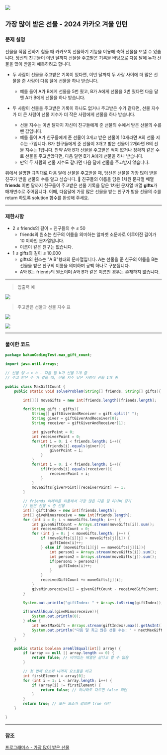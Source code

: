 ![](https://velog.velcdn.com/images/yong-lee/post/a0a9f397-ab54-4218-b9fa-89dc1504a691/image.png)

## 가장 많이 받은 선물 - 2024 카카오 겨울 인턴


### 문제 설명
선물을 직접 전하기 힘들 때 카카오톡 선물하기 기능을 이용해 축하 선물을 보낼 수 있습니다. 당신의 친구들이 이번 달까지 선물을 주고받은 기록을 바탕으로 다음 달에 누가 선물을 많이 받을지 예측하려고 합니다.
- 두 사람이 선물을 주고받은 기록이 있다면, 이번 달까지 두 사람 사이에 더 많은 선물을 준 사람이 다음 달에 선물을 하나 받습니다.
    - 예를 들어 A가 B에게 선물을 5번 줬고, B가 A에게 선물을 3번 줬다면 다음 달엔 A가 B에게 선물을 하나 받습니다.

- 두 사람이 선물을 주고받은 기록이 하나도 없거나 주고받은 수가 같다면, 선물 지수가 더 큰 사람이 선물 지수가 더 작은 사람에게 선물을 하나 받습니다.
    - 선물 지수는 이번 달까지 자신이 친구들에게 준 선물의 수에서 받은 선물의 수를 뺀 값입니다.
    - 예를 들어 A가 친구들에게 준 선물이 3개고 받은 선물이 10개라면 A의 선물 지수는 -7입니다. B가 친구들에게 준 선물이 3개고 받은 선물이 2개라면 B의 선물 지수는 1입니다. 만약 A와 B가 선물을 주고받은 적이 없거나 정확히 같은 수로 선물을 주고받았다면, 다음 달엔 B가 A에게 선물을 하나 받습니다.
    - 만약 두 사람의 선물 지수도 같다면 다음 달에 선물을 주고받지 않습니다.

위에서 설명한 규칙대로 다음 달에 선물을 주고받을 때, 당신은 선물을 가장 많이 받을 친구가 받을 선물의 수를 알고 싶습니다.
 
친구들의 이름을 담은 1차원 문자열 배열 **friends** 이번 달까지 친구들이 주고받은 선물 기록을 담은 1차원 문자열 배열 **gifts**가 매개변수로 주어집니다. 이때, 다음달에 가장 많은 선물을 받는 친구가 받을 선물의 수를 return 하도록 solution 함수를 완성해 주세요.

***

### 제한사항
- 2 ≤ friends의 길이 = 친구들의 수 ≤ 50
    - friends의 원소는 친구의 이름을 의미하는 알파벳 소문자로 이루어진 길이가 10 이하인 문자열입니다.
    - 이름이 같은 친구는 없습니다.
- 1 ≤ gifts의 길이 ≤ 10,000
    - gifts의 원소는 "A B"형태의 문자열입니다. A는 선물을 준 친구의 이름을 B는 선물을 받은 친구의 이름을 의미하며 공백 하나로 구분됩니다.
    - A와 B는 friends의 원소이며 A와 B가 같은 이름인 경우는 존재하지 않습니다.


***
> 입출력 예

![](https://velog.velcdn.com/images/yong-lee/post/81a259e0-111b-42ba-b978-aa10b63b1410/image.png)

> 주고받은 선물과 선물 지수 표

![](https://velog.velcdn.com/images/yong-lee/post/659a8dcf-e488-4b22-a5c3-6396bd6f40ed/image.png)

![](https://velog.velcdn.com/images/yong-lee/post/8cf964cd-ce24-442d-8a40-be2cca256696/image.png)


***
### 풀이한 코드

```java
package kakaoCodingTest.max_gift_count;

import java.util.Arrays;

// 선물 양 a > b - 다음 달 b가 선물 1개 줌
// 주고 받은 수 가 같을 때, 선물 지수 낮은 사람이 선물 1개 줌

public class MaxGiftCount {
    public static void solveProblem(String[] friends, String[] gifts){

        int[][] moveGifts = new int[friends.length][friends.length];

        for(String gift : gifts){
            String[] giftGiverAndReceiver = gift.split(" ");
            String giver = giftGiverAndReceiver[0];
            String receiver = giftGiverAndReceiver[1];

            int giverPoint = 0;
            int receiverPoint = 0;
            for(int i = 0; i < friends.length; i++){
                if(friends[i].equals(giver)){
                    giverPoint = i;
                }
            }
            for(int i = 0; i < friends.length; i++){
                if(friends[i].equals(receiver)){
                    receiverPoint = i;
                }
            }
            moveGifts[giverPoint][receiverPoint] += 1;
        }

        // friends 어레이를 이용해서 가장 많은 다음 달 리시버 찾기
        // 받은 선물 < 준 선물
        int[] giftIndex = new int[friends.length];
        int[] giveMinusreceive = new int[friends.length];
        for (int i = 0; i < moveGifts.length; i++) {
            int givenGiftCount = Arrays.stream(moveGifts[i]).sum();
            int receivedGiftCount = 0;
            for (int j = 0; j < moveGifts.length; j++) {
                if (moveGifts[i][j] > moveGifts[j][i]) {
                    giftIndex[i]++;
                } else if (moveGifts[i][j] == moveGifts[j][i]){
                    int person1 = Arrays.stream(moveGifts[i]).sum();
                    int person2 = Arrays.stream(moveGifts[j]).sum();
                    if(person1 > person2){
                        giftIndex[i]++;
                    }
                }
                receivedGiftCount += moveGifts[j][i];
            }
            giveMinusreceive[i] = givenGiftCount - receivedGiftCount;
        }

        System.out.println("giftIndex: " + Arrays.toString(giftIndex));

        if(areAllEqual(giveMinusreceive)){
            System.out.println(0);
        } else {
            int nextMaxGift = Arrays.stream(giftIndex).max().getAsInt();
            System.out.println("다음 달 최고 많은 선물 수는: " + nextMaxGift);
        }
    }

    public static boolean areAllEqual(int[] array) {
        if (array == null || array.length == 0) {
            return false; // 비어있는 배열은 같다고 할 수 없음
        }

        // 첫 번째 요소와 나머지 요소들을 비교
        int firstElement = array[0];
        for (int i = 1; i < array.length; i++) {
            if (array[i] != firstElement) {
                return false; // 하나라도 다르면 false 리턴
            }
        }
        return true; // 모든 요소가 같으면 true 리턴
    }

}
```

***

### 참조
[프로그래머스 - 가장 많이 받은 선물](https://school.programmers.co.kr/learn/courses/30/lessons/258712)